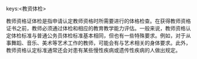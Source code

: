 keys:<教资体检>

教师资格证体检是指申请认定教师资格时所需要进行的体格检查。在获得教师资格证书之前，教师必须通过体检和相应的教育教学能力评估。一般来说，教师资格认定体检标准与普通公务员体检标准基本相同，但也有一些特殊要求。例如，对于从事舞蹈、音乐、美术等艺术工作的教师，可能会有与艺术相关的身体要求。此外，教师资格认定标准通常还会对患有某些慢性疾病或遗传性疾病的人做出规定。
